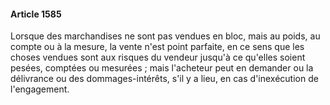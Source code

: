 #### Article 1585

Lorsque des marchandises ne sont pas vendues en bloc, mais au poids, au compte ou à la mesure, la vente n'est point parfaite, en ce sens que les choses vendues sont aux risques du vendeur jusqu'à ce qu'elles soient pesées, comptées ou mesurées ; mais l'acheteur peut en demander ou la délivrance ou des dommages-intérêts, s'il y a lieu, en cas d'inexécution de l'engagement.

